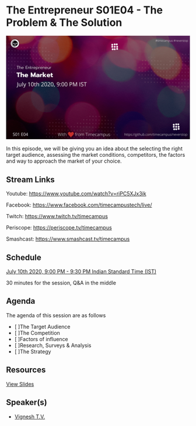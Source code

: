 # The Entrepreneur S01E04 - The Problem & The Solution

[![alt text](TE-S01E04.png "Watch/Subscribe to the video")](https://www.youtube.com/watch?v=riPC5XJx3ik)

In this episode, we will be giving you an idea about the selecting the right target audience, assessing the market conditions, competitors, the factors and way to approach the market of your choice.

## Stream Links

Youtube: https://www.youtube.com/watch?v=riPC5XJx3ik

Facebook: https://www.facebook.com/timecampustech/live/

Twitch: https://www.twitch.tv/timecampus


Periscope: https://periscope.tv/timecampus

Smashcast: https://www.smashcast.tv/timecampus

## Schedule

[July 10th 2020, 9:00 PM - 9:30 PM Indian Standard Time (IST)](https://calendar.google.com/event?action=TEMPLATE&tmeid=MjlrbzloN2lhcGtkdmJnb2J1MnRvZ2R0OTdfMjAyMDA3MTBUMTUzMDAwWiB0aW1lY2FtcHVzLmNvbV8zaHE0cHRrczBsZTJybmQwajAxbzYwMTRhZ0Bn&tmsrc=timecampus.com_3hq4ptks0le2rnd0j01o6014ag%40group.calendar.google.com)

30 minutes for the session, Q&A in the middle

## Agenda

The agenda of this session are as follows

- [ ]The Target Audience
- [ ]The Competition
- [ ]Factors of influence
- [ ]Research, Surveys & Analysis
- [ ]The Strategy

## Resources

[View Slides](https://docs.google.com/presentation/d/1Okc_qddwT2gHLAlK9wHTkmmq0roBNEvO5-ykN4oEt4A/edit?usp=sharing)

## Speaker(s)

- [Vignesh T.V.](http://tvvignesh.com/)